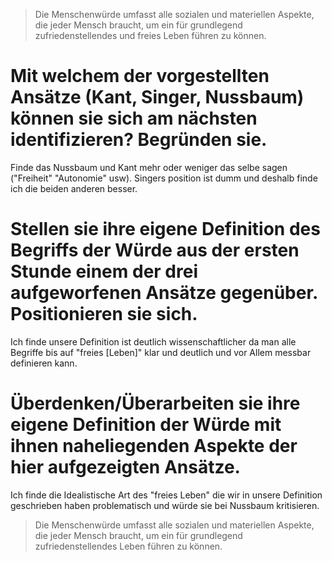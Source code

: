 > Die Menschenwürde umfasst alle sozialen und materiellen Aspekte, die jeder Mensch braucht, um ein für grundlegend zufriedenstellendes und freies Leben führen zu können.

# Mit welchem der vorgestellten Ansätze (Kant, Singer, Nussbaum) können sie sich am nächsten identifizieren? Begründen sie.
Finde das Nussbaum und Kant mehr oder weniger das selbe sagen ("Freiheit" "Autonomie" usw). Singers position ist dumm und deshalb finde ich die beiden anderen besser.
# Stellen sie ihre eigene Definition des Begriffs der Würde aus der ersten Stunde einem der drei aufgeworfenen Ansätze gegenüber. Positionieren sie sich.
Ich finde unsere Definition ist deutlich wissenschaftlicher da man alle Begriffe bis auf "freies \[Leben\]" klar und deutlich und vor Allem messbar definieren kann.
# Überdenken/Überarbeiten sie ihre eigene Definition der Würde mit ihnen naheliegenden Aspekte der hier aufgezeigten Ansätze.
Ich finde die Idealistische Art des "freies Leben" die wir in unsere Definition geschrieben haben problematisch und würde sie bei Nussbaum kritisieren.
> Die Menschenwürde umfasst alle sozialen und materiellen Aspekte, die jeder Mensch braucht, um ein für grundlegend zufriedenstellendes Leben führen zu können.